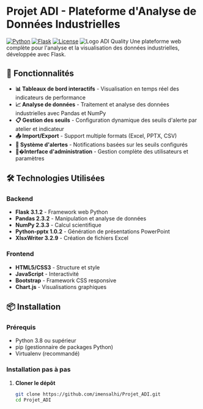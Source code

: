 # Projet ADI - Plateforme d'Analyse de Données Industrielles

[![Python](https://img.shields.io/badge/Python-3.8%2B-blue)](https://www.python.org/)
[![Flask](https://img.shields.io/badge/Flask-3.1.2-green)](https://flask.palletsprojects.com/)
[![License](https://img.shields.io/badge/License-MIT-yellow)](LICENSE)
![Logo ADI Quality](data:image/svg+xml,✈️)
Une plateforme web complète pour l'analyse et la visualisation des données industrielles, développée avec Flask.

## 🚀 Fonctionnalités

- **📊 Tableaux de bord interactifs** - Visualisation en temps réel des indicateurs de performance
- **📈 Analyse de données** - Traitement et analyse des données industrielles avec Pandas et NumPy
- **📋 Gestion des seuils** - Configuration dynamique des seuils d'alerte par atelier et indicateur
- **📤 Import/Export** - Support multiple formats (Excel, PPTX, CSV)
- **🔔 Système d'alertes** - Notifications basées sur les seuils configurés
- **👨‍�Interface d'administration** - Gestion complète des utilisateurs et paramètres

## 🛠️ Technologies Utilisées

### Backend
- **Flask 3.1.2** - Framework web Python
- **Pandas 2.3.2** - Manipulation et analyse de données
- **NumPy 2.3.3** - Calcul scientifique
- **Python-pptx 1.0.2** - Génération de présentations PowerPoint
- **XlsxWriter 3.2.9** - Création de fichiers Excel

### Frontend
- **HTML5/CSS3** - Structure et style
- **JavaScript** - Interactivité
- **Bootstrap** - Framework CSS responsive
- **Chart.js** - Visualisations graphiques

## 📦 Installation

### Prérequis
- Python 3.8 ou supérieur
- pip (gestionnaire de packages Python)
- Virtualenv (recommandé)

### Installation pas à pas

1. **Cloner le dépôt**
   ```bash
   git clone https://github.com/imensalhi/Projet_ADI.git
   cd Projet_ADI
